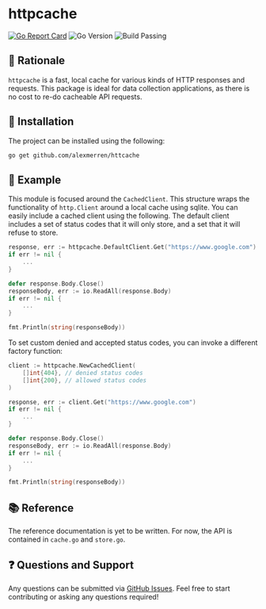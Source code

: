 # httpcache

[![Go Report Card](https://goreportcard.com/badge/github.com/alexmerren/httpcache)](https://goreportcard.com/report/github.com/alexmerren/httpcache)
![Go Version](https://img.shields.io/badge/go%20version-%3E=1.21-61CFDD.svg?style=flat-square)
![Build Passing](https://github.com/alexmerren/httpcache/actions/workflows/go.yml/badge.svg)

## 🤔 Rationale

`httpcache` is a fast, local cache for various kinds of HTTP responses and
requests. This package is ideal for data collection applications, as there is
no cost to re-do cacheable API requests.

## 💾 Installation

The project can be installed using the following:

```bash
go get github.com/alexmerren/httcache
```

## 📝 Example

This module is focused around the `CachedClient`. This structure wraps the
functionality of `http.Client` around a local cache using sqlite. You can
easily include a cached client using the following. The default client includes
a set of status codes that it will only store, and a set that it will refuse to
store.

```go
response, err := httpcache.DefaultClient.Get("https://www.google.com")
if err != nil {
    ...
}

defer response.Body.Close()
responseBody, err := io.ReadAll(response.Body)
if err != nil {
    ...
}

fmt.Println(string(responseBody))
```

To set custom denied and accepted status codes, you can invoke a different factory function:

```go
client := httpcache.NewCachedClient(
    []int{404}, // denied status codes
    []int{200}, // allowed status codes
)

response, err := client.Get("https://www.google.com")
if err != nil {
    ...
}

defer response.Body.Close()
responseBody, err := io.ReadAll(response.Body)
if err != nil {
    ...
}

fmt.Println(string(responseBody))
```

## 📚 Reference

The reference documentation is yet to be written. For now, the API is contained in `cache.go` and `store.go`.

## ❓ Questions and Support

Any questions can be submitted via [GitHub Issues](https://www.github.com/alexmerren/httpcache/issues). Feel free to start contributing or asking any questions required!
